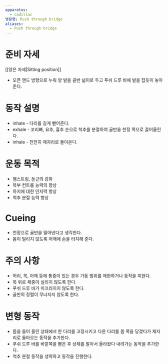 ```yaml
---
apparatus:
  - cadillac
영문명: Push through bridge
aliases:
  - Push through bridge
---
```


# 준비 자세

[[앉은 자세|Sitting position]]

- 오픈 엔드 방향으로 누워 양 발을 골반 넓이로 두고 푸쉬 드루 바에 발을 잡듯이 놓아준다.

# 동작 설명

- inhale - 다리를 길게 뻗어준다.
- exhale - 꼬리뼈, 요추, 흉추 순으로 척추를 분절하여 골반을 천정 쪽으로 끌어올린다.
- inhale - 천천히 제자리로 돌아온다.

# 운동 목적

- 햄스트링, 둔근의 강화
- 복부 컨트롤 능력의 향상
- 하지에 대한 인지력 향상
- 척추 분절 능력 향상

# Cueing

- 천장으로 골반을 밀어낸다고 생각한다.
- 몸이 밀리지 않도록 어깨에 손을 터치해 준다.

# 주의 사항

- 허리, 목, 어깨 등에 통증이 있는 경우 가동 범위를 제한하거나 동작을 피한다.
- 목 위로 체중이 실리지 않도록 한다.
- 푸쉬 드루 바가 미끄러지지 않도록 한다.
- 골반의 정렬이 무너지지 않도록 한다.

# 변형 동작

- 몸을 들어 올린 상태에서 한 다리를 고정시키고 다른 다리를 몸 쪽을 당겼다가 제자리로 돌아오는 동작을 추가한다.
- 푸쉬 드루 바를 바깥쪽을 뻗은 후 상체를 말아서 올라왔다 내려가는 동작을 추가한다.
- 척추 분절 동작을 생략하고 동작을 진행한다.